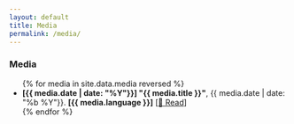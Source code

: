 ```yaml
---
layout: default
title: Media
permalink: /media/
---
```


<div class="container" style="margin-top: 1em">
  <h3>Media</h3>
  <ul class="list-unstyled">
    {% for media in site.data.media reversed %}
    <li class="d-flex justify-content-between">
      <span>
        <b>[{{ media.date | date: "%Y"}}] "{{ media.title }}"</b>, {{ media.date
        | date: "%b %Y"}}. <b>[{{ media.language }}]</b></span
      >
      <span class="text-end">
        [<a
          href="{{ media.url }}"
          class="link-dark link-underline-opacity-0 link-underline-opacity-75-hover"
          target="_blank"
          >📖 Read</a
        >]
      </span>
    </li>
    {% endfor %}
  </ul>
</div>
